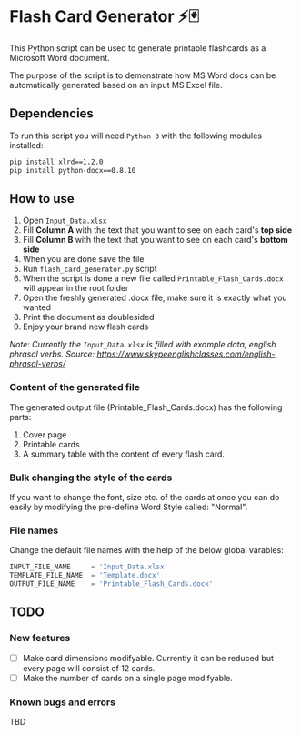 # Flash Card Generator :zap::black_joker: 

This Python script can be used to generate printable flashcards as a Microsoft Word document.

The purpose of the script is to demonstrate how MS Word docs can be automatically generated based on an input MS Excel file.

## Dependencies

To run this script you will need ```Python 3``` with the following modules installed:

```bash
pip install xlrd==1.2.0
pip install python-docx==0.8.10
```

## How to use

1. Open ```Input_Data.xlsx``` 
2. Fill **Column A** with the text that you want to see on each card's **top side**
3. Fill **Column B** with the text that you want to see on each card's **bottom side**
4. When you are done save the file
5. Run ```flash_card_generator.py``` script
6. When the script is done a new file called ```Printable_Flash_Cards.docx``` will appear in the root folder
7. Open the freshly generated .docx file, make sure it is exactly what you wanted
8. Print the document as doublesided
9.  Enjoy your brand new flash cards 

*Note: Currently the ```Input_Data.xlsx``` is filled with example data, english phrasal verbs. Source: https://www.skypeenglishclasses.com/english-phrasal-verbs/*

### Content of the generated file

The generated output file (Printable_Flash_Cards.docx) has the following parts:
1. Cover page
2. Printable cards
3. A summary table with the content of every flash card.

### Bulk changing the style of the cards

If you want to change the font, size etc. of the cards at once you can do easily by modifying the pre-define Word Style called: "Normal".

### File names

Change the default file names with the help of the below global varables:

```python
INPUT_FILE_NAME     = 'Input_Data.xlsx'
TEMPLATE_FILE_NAME  = 'Template.docx'
OUTPUT_FILE_NAME    = 'Printable_Flash_Cards.docx'
```

## TODO

### New features

- [ ] Make card dimensions modifyable. Currently it can be reduced but every page will consist of 12 cards.
- [ ] Make the number of cards on a single page modifyable.

### Known bugs and errors

TBD